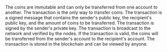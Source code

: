 The coins are immutable and can only be transferred from one account to another. The transaction is the only way to transfer coins. The transaction is a signed message that contains the sender's public key, the recipient's public key, and the amount of coins to be transferred. The transaction is signed by the sender's private key. The transaction is broadcast to the network and verified by the nodes. If the transaction is valid, the coins will be transferred from the sender's account to the recipient's account. The transaction is stored in the blockchain and can be viewed by anyone.